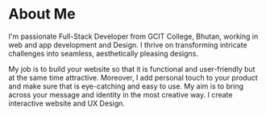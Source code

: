 # About Me
I'm passionate Full-Stack Developer from GCIT College, Bhutan, working in web and app development and Design. I thrive on transforming intricate challenges into seamless, aesthetically pleasing designs.

My job is to build your website so that it is functional and user-friendly but at the same time attractive. Moreover, I add personal touch to your product and make sure that is eye-catching and easy to use. My aim is to bring across your message and identity in the most creative way. I create interactive website and UX Design.

